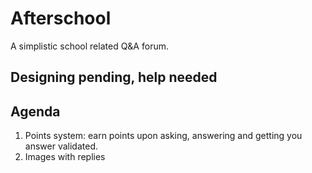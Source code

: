 # Afterschool

A simplistic school related Q&A forum. 

## Designing pending, help needed

## Agenda
1. Points system: earn points upon asking, answering and getting you answer validated.
2. Images with replies

